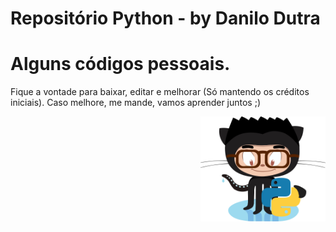 # Repositório Python - by Danilo Dutra

# Alguns códigos pessoais.

Fique a vontade para baixar, editar e melhorar (Só mantendo os créditos iniciais).
Caso melhore, me mande, vamos aprender juntos ;)

<img align="right" src="/img/meu-avatar-python.png" width="200">
